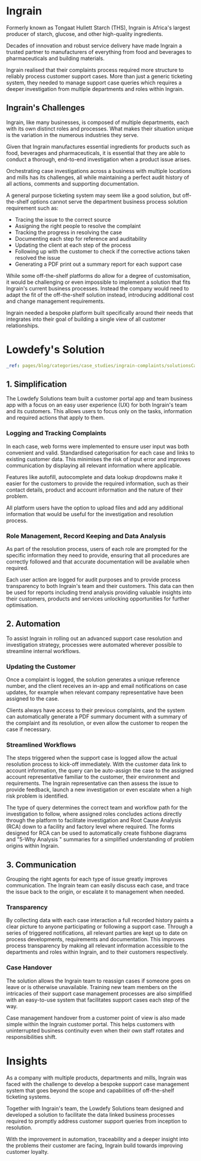# Ingrain

Formerly known as Tongaat Hullett Starch (THS), Ingrain is Africa's largest producer of starch, glucose, and other high-quality ingredients.

Decades of innovation and robust service delivery have made Ingrain a trusted partner to manufacturers of everything from food and beverages to pharmaceuticals and building materials.

Ingrain realised that their complaints process required more structure to reliably process customer support cases. More than just a generic ticketing system, they needed to manage support case queries which requires a deeper investigation from multiple departments and roles within Ingrain.

## Ingrain's Challenges

Ingrain, like many businesses, is composed of multiple departments, each with its own distinct roles and processes. What makes their situation unique is the variation in the numerous industries they serve.

Given that Ingrain manufactures essential ingredients for products such as food, beverages and pharmaceuticals, it is essential that they are able to conduct a thorough, end-to-end investigation when a product issue arises.

Orchestrating case investigations across a business with multiple locations and mills has its challenges, all while maintaining a perfect audit history of all actions, comments and supporting documentation.

A general purpose ticketing system may seem like a good solution, but off-the-shelf options cannot serve the department business process solution requirement such as:

- Tracing the issue to the correct source
- Assigning the right people to resolve the complaint
- Tracking the progress in resolving the case
- Documenting each step for reference and auditability
- Updating the client at each step of the process
- Following up with the customer to check if the corrective actions taken resolved the issue
- Generating a PDF print out a summary report for each support case

While some off-the-shelf platforms do allow for a degree of customisation, it would be challenging or even impossible to implement a solution that fits Ingrain's current business processes. Instead the company would need to adapt the fit of the off-the-shelf solution instead, introducing additional cost and change management requirements.

Ingrain needed a bespoke platform built specifically around their needs that integrates into their goal of building a single view of all customer relationships.

# Lowdefy's Solution

```yaml ldf
_ref: pages/blog/categories/case_studies/ingrain-complaints/solutionsCardBlock.yaml
```

## 1. Simplification

The Lowdefy Solutions team built a customer portal app and team business app with a focus on an easy user experience (UX) for both Ingrain's team and its customers. This allows users to focus only on the tasks, information and required actions that apply to them.

### Logging and Tracking Complaints

In each case, web forms were implemented to ensure user input was both convenient and valid. Standardised categorisation for each case and links to existing customer data. This minimises the risk of input error and improves communication by displaying all relevant information where applicable.

Features like autofill, autocomplete and data lookup dropdowns make it easier for the customers to provide the required information, such as their contact details, product and account information and the nature of their problem.

All platform users have the option to upload files and add any additional information that would be useful for the investigation and resolution process.

### Role Management, Record Keeping and Data Analysis

As part of the resolution process, users of each role are prompted for the specific information they need to provide, ensuring that all procedures are correctly followed and that accurate documentation will be available when required.

Each user action are logged for audit purposes and to provide process transparency to both Ingrain's team and their customers. This data can then be used for reports including trend analysis providing valuable insights into their customers, products and services unlocking opportunities for further optimisation.

## 2. Automation

To assist Ingrain in rolling out an advanced support case resolution and investigation strategy, processes were automated wherever possible to streamline internal workflows.

### Updating the Customer

Once a complaint is logged, the solution generates a unique reference number, and the client receives an in-app and email notifications on case updates, for example when relevant company representative have been assigned to the case.

Clients always have access to their previous complaints, and the system can automatically generate a PDF summary document with a summary of the complaint and its resolution, or even allow the customer to reopen the case if necessary.

### Streamlined Workflows

The steps triggered when the support case is logged allow the actual resolution process to kick-off immediately. With the customer data link to account information, the query can be auto-assign the case to the assigned account representative familiar to the customer, their environment and requirements. The Ingrain representative can then assess the issue to provide feedback, launch a new investigation or even escalate when a high risk problem is identified.

The type of query determines the correct team and workflow path for the investigation to follow, where assigned roles concludes actions directly through the platform to facilitate investigation and Root Cause Analysis (RCA) down to a facility and factory level where required. The forms designed for RCA can be used to automatically create fishbone diagrams and "5-Why Analysis " summaries for a simplified understanding of problem origins within Ingrain.

## 3. Communication

Grouping the right agents for each type of issue greatly improves communication. The Ingrain team can easily discuss each case, and trace the issue back to the origin, or escalate it to management when needed.

### Transparency

By collecting data with each case interaction a full recorded history paints a clear picture to anyone participating or following a support case. Through a series of triggered notifications, all relevant parties are kept up to date on process developments, requirements and documentation. This improves process transparency by making all relevant information accessible to the departments and roles within Ingrain, and to their customers respectively.

### Case Handover

The solution allows the Ingrain team to reassign cases if someone goes on leave or is otherwise unavailable. Training new team members on the intricacies of their support case management processes are also simplified with an easy-to-use system that facilitates support cases each step of the way.

Case management handover from a customer point of view is also made simple within the Ingrain customer portal. This helps customers with uninterrupted business continuity even when their own staff rotates and responsibilities shift.

# Insights

As a company with multiple products, departments and mills, Ingrain was faced with the challenge to develop a bespoke support case management system that goes beyond the scope and capabilities of off-the-shelf ticketing systems.

Together with Ingrain's team, the Lowdefy Solutions team designed and developed a solution to facilitate the data linked business processes required to promptly address customer support queries from inception to resolution.

With the improvement in automation, traceability and a deeper insight into the problems their customer are facing, Ingrain build towards improving customer loyalty.
